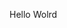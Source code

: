 Hello Wolrd















































































































































































































































































































































































































































































































































































































































































































































































































































































































































































































































































































































































































































































































































































































































































































































































































































































































































































